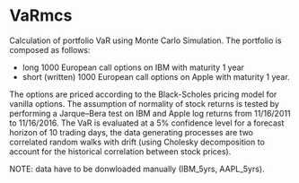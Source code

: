 # VaRmcs
Calculation of  portfolio VaR using Monte Carlo Simulation. The portfolio is composed as follows:
- long 1000 European call options on IBM with maturity 1 year
- short (written) 1000 European call options on Apple with maturity 1 year.

The options are priced according to the Black-Scholes pricing model for vanilla options. The assumption of normality of stock returns is tested by performing a Jarque–Bera test on IBM and Apple log returns from 11/16/2011 to 11/16/2016. The VaR is evaluated at a 5% confidence level for a forecast horizon of 10 trading days, the data generating processes are two correlated random walks with drift (using Cholesky decomposition to account for the historical correlation between stock prices).

NOTE: data have to be donwloaded manually (IBM_5yrs, AAPL_5yrs).
